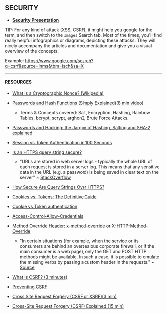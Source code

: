 ## SECURITY

- [**Security Presentation**](https://kostasx.github.io/EventLoop/Education/Codeworks/presentations/security/)

TIP: For any kind of attack (XSS, CSRF), it might help you google for the term, and then switch to the `Images` Search tab. Most of the times, you'll find really helpful infographics or diagrams, depicting these attacks. They will nicely accompany the articles and documentation and give you a visual overview of the concepts.

Example: https://www.google.com/search?q=csrf&source=lnms&tbm=isch&sa=X

---

#### RESOURCES 

- [What is a Cryptographic Nonce? (Wikipedia)](https://en.wikipedia.org/wiki/Cryptographic_nonce?oldformat=true)

- [Passwords and Hash Functions (Simply Explained)(8 min video)](https://www.youtube.com/watch?v=cczlpiiu42M)
    - Terms & Concepts covered: Salt, Encryption, Hashing, Rainbow Tables, bcrypt, scrypt, arghon2, Brute Force Attacks.

- [Passwords and Hacking: the Jargon of Hashing, Salting and SHA-2 explained](https://www.theguardian.com/technology/2016/dec/15/passwords-hacking-hashing-salting-sha-2)

- [Session vs Token Authentication in 100 Seconds](https://www.youtube.com/watch?v=UBUNrFtufWo)

- [Is an HTTPS query string secure?](https://stackoverflow.com/questions/323200/is-an-https-query-string-secure)
    - "URLs are stored in web server logs - typically the whole URL of each request is stored in a server log. This means that any sensitive data in the URL (e.g. a password) is being saved in clear text on the server" ~ [StackOverflow](https://stackoverflow.com/questions/2629222/are-querystring-parameters-secure-in-https-http-ssl)

- [How Secure Are Query Strings Over HTTPS?](https://blog.httpwatch.com/2009/02/20/how-secure-are-query-strings-over-https/)

- [Cookies vs. Tokens: The Definitive Guide](https://dzone.com/articles/cookies-vs-tokens-the-definitive-guide)

- [Cookie vs Token authentication](https://www.section.io/engineering-education/cookie-vs-token-authentication/)

- [Access-Control-Allow-Credentials](https://developer.mozilla.org/en-US/docs/Web/HTTP/Headers/Access-Control-Allow-Credentials)

- [Method Override Header: x-method-override or X-HTTP-Method-Override](https://www.hanselman.com/blog/http-put-or-delete-not-allowed-use-xhttpmethodoverride-for-your-rest-service-with-aspnet-web-api)

    - "In certain situations (for example, when the service or its consumers are behind an overzealous corporate firewall, or if the main consumer is a web page), only the GET and POST HTTP methods might be available. In such a case, it is possible to emulate the missing verbs by passing a custom header in the requests." ~ [Source](https://www.oreilly.com/library/view/building-a-restful/9781785285714/ch05s05.html)

- [What is CSRF? (3 minutes)](https://www.youtube.com/watch?v=MBOMBZS2u-I)

- [Preventing CSRF](https://www.hacksplaining.com/prevention/csrf)

- [Cross Site Request Forgery (CSRF or XSRF)(3 min)](https://www.youtube.com/watch?v=m0EHlfTgGUU)

- [Cross-Site Request Forgery (CSRF) Explained (15 min)](https://www.youtube.com/watch?v=eWEgUcHPle0)
